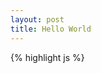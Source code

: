 ```yaml
---
layout: post
title: Hello World
---
```


{% highlight js %}

<?php

echo "Hello World";

{% endhighlight %}